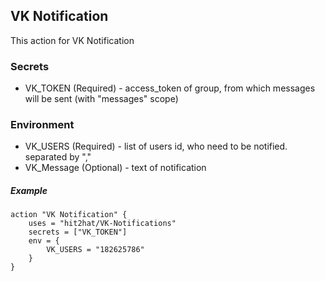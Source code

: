 ## VK Notification
This action for VK Notification

### Secrets
* VK_TOKEN (Required) - access_token of group, from which messages will be sent (with "messages" scope)

### Environment
* VK_USERS (Required) - list of users id, who need to be notified. separated by ","
* VK_Message (Optional) - text of notification

##### Example
```
action "VK Notification" {
    uses = "hit2hat/VK-Notifications"
    secrets = ["VK_TOKEN"]
    env = {
        VK_USERS = "182625786"
    }
}
```
